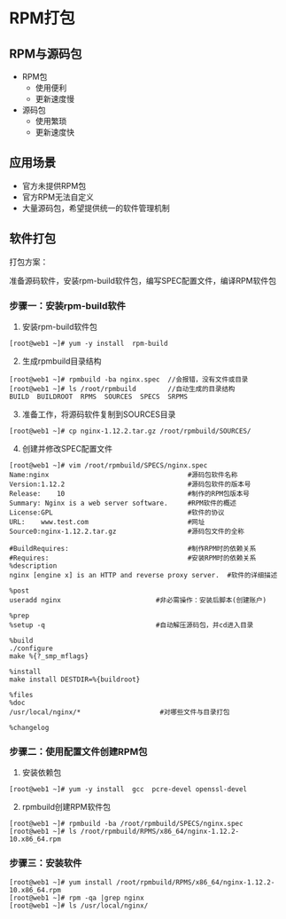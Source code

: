 # RPM打包

## RPM与源码包

- RPM包
  - 使用便利
  - 更新速度慢
- 源码包
  - 使用繁琐
  - 更新速度快

## 应用场景

- 官方未提供RPM包
- 官方RPM无法自定义
- 大量源码包，希望提供统一的软件管理机制

## 软件打包

打包方案：

准备源码软件，安装rpm-build软件包，编写SPEC配置文件，编译RPM软件包

### 步骤一：安装rpm-build软件

1. 安装rpm-build软件包

```shell
[root@web1 ~]# yum -y install  rpm-build
```

2. 生成rpmbuild目录结构

```shell
[root@web1 ~]# rpmbuild -ba nginx.spec  //会报错，没有文件或目录
[root@web1 ~]# ls /root/rpmbuild        //自动生成的目录结构
BUILD  BUILDROOT  RPMS  SOURCES  SPECS  SRPMS
```

3. 准备工作，将源码软件复制到SOURCES目录

```shell
[root@web1 ~]# cp nginx-1.12.2.tar.gz /root/rpmbuild/SOURCES/
```

4. 创建并修改SPEC配置文件

```shell
[root@web1 ~]# vim /root/rpmbuild/SPECS/nginx.spec 
Name:nginx                                   #源码包软件名称
Version:1.12.2                               #源码包软件的版本号
Release:    10                               #制作的RPM包版本号
Summary: Nginx is a web server software.     #RPM软件的概述    
License:GPL                                  #软件的协议
URL:    www.test.com                         #网址
Source0:nginx-1.12.2.tar.gz                  #源码包文件的全称

#BuildRequires:                              #制作RPM时的依赖关系
#Requires:                                   #安装RPM时的依赖关系
%description
nginx [engine x] is an HTTP and reverse proxy server.  #软件的详细描述

%post
useradd nginx                        #非必需操作：安装后脚本(创建账户)

%prep
%setup -q                            #自动解压源码包，并cd进入目录

%build
./configure
make %{?_smp_mflags}

%install
make install DESTDIR=%{buildroot}

%files
%doc
/usr/local/nginx/*                    #对哪些文件与目录打包

%changelog
```

### 步骤二：使用配置文件创建RPM包

1. 安装依赖包

```shell
[root@web1 ~]# yum -y install  gcc  pcre-devel openssl-devel
```

2. rpmbuild创建RPM软件包

```shell
[root@web1 ~]# rpmbuild -ba /root/rpmbuild/SPECS/nginx.spec
[root@web1 ~]# ls /root/rpmbuild/RPMS/x86_64/nginx-1.12.2-10.x86_64.rpm
```

### 步骤三：安装软件

```shell
[root@web1 ~]# yum install /root/rpmbuild/RPMS/x86_64/nginx-1.12.2-10.x86_64.rpm 
[root@web1 ~]# rpm -qa |grep nginx
[root@web1 ~]# ls /usr/local/nginx/
```

